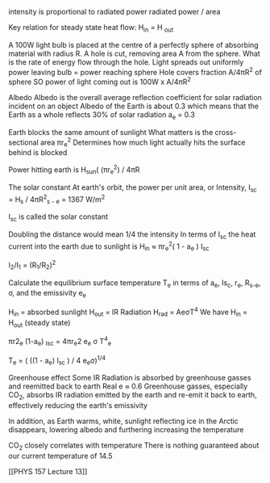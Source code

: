 intensity is proportional to radiated power
	radiated power / area

Key relation for steady state heat flow: H<sub>in</sub> = H <sub>out</sub>


A 100W light bulb is placed at the centre of a perfectly sphere of absorbing material with radius R. A hole is cut, removing area A from the sphere. What is the rate of energy flow through the hole.
Light spreads out uniformly
	power leaving bulb = power reaching sphere
	Hole covers fraction A/4πR<sup>2</sup> of sphere
	SO power of light coming out is 100W x A/4πR<sup>2</sup>

Albedo
	Albedo is the overall average reflection coefficient for solar radiation incident on an object
	Albedo of the Earth is about 0.3 which means that the Earth as a whole reflects 30% of solar radiation
		a<sub>e</sub> = 0.3

Earth blocks the same amount of sunlight
What matters is the cross-sectional area πr<sub>e</sub><sup>2</sup>
	Determines how much light actually hits the surface
		behind is blocked

Power hitting earth is H<sub>sun</sub>( (πr<sub>e</sub><sup>2</sup>) / 4πR

The solar constant
At earth's orbit, the power per unit area, or Intensity, 
I<sub>sc</sub> = H<sub>s</sub> / 4πR<sup>2</sup><sub>s - e</sub> = 1367 W/m<sup>2</sup>

I<sub>sc</sub> is called the solar constant

Doubling the distance would mean 1/4 the intensity
In terms of I<sub>sc</sub> the heat current into the earth due to sunlight is
	H<sub>in</sub> ≈ πr<sub>e</sub><sup>2</sup>( 1 - a<sub>e</sub> ) I<sub>sc</sub>

I<sub>2</sub>/I<sub>1</sub> = (R<sub>1</sub>/R<sub>2</sub>)<sup>2</sup>


Calculate the equilibrium surface temperature T<sub>e</sub> in terms of a<sub>e</sub>, Is<sub>c</sub>, r<sub>e</sub>, R<sub>s-e</sub>, σ, and the emissivity e<sub>e</sub>

H<sub>in</sub> = absorbed sunlight
H<sub>out</sub> = IR Radiation
H<sub>rad</sub> = AeσT<sup>4</sup>
We have H<sub>in</sub> = H<sub>out</sub> (steady state)

πr2<sub>e</sub> (1-a<sub>e</sub>) <sub>Isc</sub> = 4πr<sub>e</sub>2 e<sub>e</sub> σ T<sup>4</sup><sub>e</sub>

T<sub>e</sub> = ( ((1 - a<sub>e</sub>) I<sub>sc</sub> ) / 4 e<sub>e</sub>σ)<sup>1/4</sup>

Greenhouse effect
	Some IR Radiation is absorbed by greenhouse gasses and reemitted back to earth
	Real e ≈ 0.6
Greenhouse gasses, especially CO<sub>2</sub>, absorbs IR radiation emitted by the earth and re-emit it back to earth, effectively reducing the earth's emissivity

In addition, as Earth warms, white, sunlight reflecting ice in the Arctic disappears, lowering albedo and furthering increasing the temperature

CO<sub>2</sub> closely correlates with temperature
	There is nothing guaranteed about our current temperature of 14.5

[[PHYS 157 Lecture 13]]